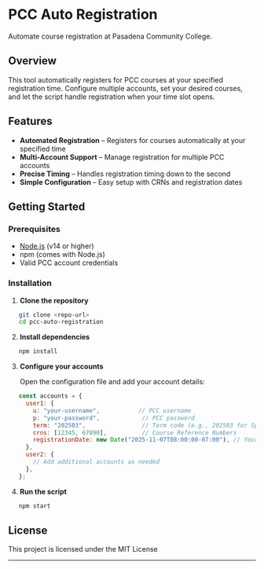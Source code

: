 # PCC Auto Registration

Automate course registration at Pasadena Community College.

## Overview

This tool automatically registers for PCC courses at your specified registration time. Configure multiple accounts, set your desired courses, and let the script handle registration when your time slot opens.

## Features

- **Automated Registration** – Registers for courses automatically at your specified time
- **Multi-Account Support** – Manage registration for multiple PCC accounts
- **Precise Timing** – Handles registration timing down to the second
- **Simple Configuration** – Easy setup with CRNs and registration dates

## Getting Started

### Prerequisites

- [Node.js](https://nodejs.org/) (v14 or higher)
- npm (comes with Node.js)
- Valid PCC account credentials

### Installation

1. **Clone the repository**
```bash
   git clone <repo-url>
   cd pcc-auto-registration
```

2. **Install dependencies**
```bash
   npm install
```

3. **Configure your accounts**
   
   Open the configuration file and add your account details:
```javascript
   const accounts = {
     user1: {
       u: "your-username",           // PCC username
       p: "your-password",            // PCC password
       term: "202503",                // Term code (e.g., 202503 for Spring 2025)
       crns: [12345, 67890],          // Course Reference Numbers
       registrationDate: new Date("2025-11-07T08:00:00-07:00"), // Your registration time
     },
     user2: {
       // Add additional accounts as needed
     },
   };
```

4. **Run the script**
```bash
   npm start
```

## License

This project is licensed under the MIT License

---